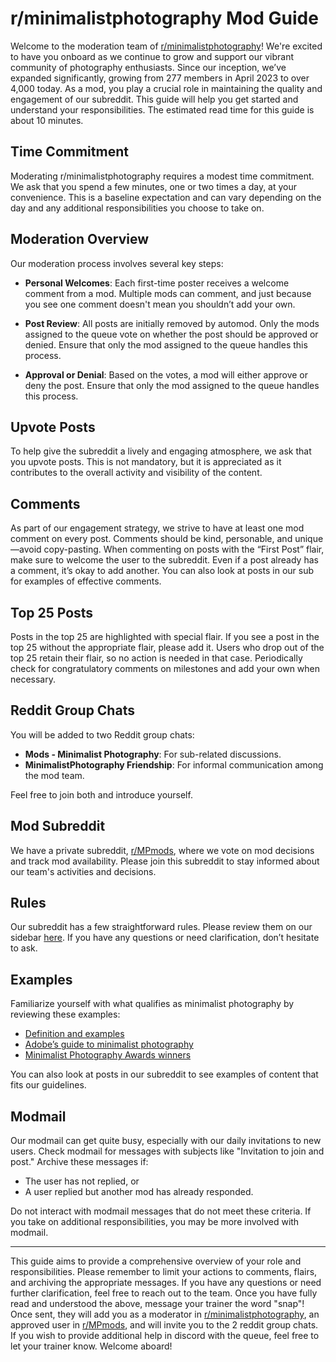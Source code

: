 # r/minimalistphotography Mod Guide

Welcome to the moderation team of [r/minimalistphotography](https://www.reddit.com/r/minimalistphotography)! We're excited to have you onboard as we continue to grow and support our vibrant community of photography enthusiasts. Since our inception, we’ve expanded significantly, growing from 277 members in April 2023 to over 4,000 today. As a mod, you play a crucial role in maintaining the quality and engagement of our subreddit. This guide will help you get started and understand your responsibilities. The estimated read time for this guide is about 10 minutes.

## Time Commitment

Moderating r/minimalistphotography requires a modest time commitment. We ask that you spend a few minutes, one or two times a day, at your convenience. This is a baseline expectation and can vary depending on the day and any additional responsibilities you choose to take on.

## Moderation Overview

Our moderation process involves several key steps:

- **Personal Welcomes**: Each first-time poster receives a welcome comment from a mod. Multiple mods can comment, and just because you see one comment doesn't mean you shouldn’t add your own.

- **Post Review**: All posts are initially removed by automod. Only the mods assigned to the queue vote on whether the post should be approved or denied. Ensure that only the mod assigned to the queue handles this process.

- **Approval or Denial**: Based on the votes, a mod will either approve or deny the post. Ensure that only the mod assigned to the queue handles this process.

## Upvote Posts

To help give the subreddit a lively and engaging atmosphere, we ask that you upvote posts. This is not mandatory, but it is appreciated as it contributes to the overall activity and visibility of the content.

## Comments

As part of our engagement strategy, we strive to have at least one mod comment on every post. Comments should be kind, personable, and unique—avoid copy-pasting. When commenting on posts with the “First Post” flair, make sure to welcome the user to the subreddit. Even if a post already has a comment, it’s okay to add another. You can also look at posts in our sub for examples of effective comments.

## Top 25 Posts

Posts in the top 25 are highlighted with special flair. If you see a post in the top 25 without the appropriate flair, please add it. Users who drop out of the top 25 retain their flair, so no action is needed in that case. Periodically check for congratulatory comments on milestones and add your own when necessary.

## Reddit Group Chats

You will be added to two Reddit group chats:
- **Mods - Minimalist Photography**: For sub-related discussions.
- **MinimalistPhotography Friendship**: For informal communication among the mod team.

Feel free to join both and introduce yourself.

## Mod Subreddit

We have a private subreddit, [r/MPmods](https://www.reddit.com/r/MPmods), where we vote on mod decisions and track mod availability. Please join this subreddit to stay informed about our team's activities and decisions.

## Rules

Our subreddit has a few straightforward rules. Please review them on our sidebar [here](https://www.reddit.com/r/minimalistphotography/). If you have any questions or need clarification, don’t hesitate to ask.

## Examples

Familiarize yourself with what qualifies as minimalist photography by reviewing these examples:
- [Definition and examples](https://www.reddit.com/r/minimalistphotography/wiki/index/definition/)
- [Adobe’s guide to minimalist photography](https://www.adobe.com/creativecloud/photography/discover/minimalist-photography.html)
- [Minimalist Photography Awards winners](https://minimalistphotographyawards.com/minimalist-photography-awards-winners-2023/)

You can also look at posts in our subreddit to see examples of content that fits our guidelines.

## Modmail

Our modmail can get quite busy, especially with our daily invitations to new users. Check modmail for messages with subjects like "Invitation to join and post." Archive these messages if:
- The user has not replied, or
- A user replied but another mod has already responded.

Do not interact with modmail messages that do not meet these criteria. If you take on additional responsibilities, you may be more involved with modmail.

---

This guide aims to provide a comprehensive overview of your role and responsibilities. Please remember to limit your actions to comments, flairs, and archiving the appropriate messages. If you have any questions or need further clarification, feel free to reach out to the team. Once you have fully read and understood the above, message your trainer the word "snap"! Once sent, they will add you as a moderator in [r/minimalistphotography](https://www.reddit.com/r/minimalistphotography/), an approved user in [r/MPmods](https://www.reddit.com/r/MPmods/), and will invite you to the 2 reddit group chats. If you wish to provide additional help in discord with the queue, feel free to let your trainer know. Welcome aboard! 
